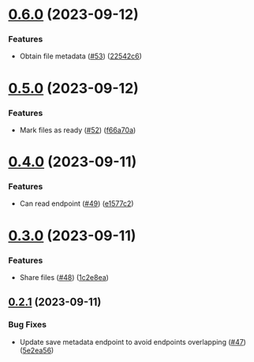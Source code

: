 # [0.6.0](https://github.com/hawks-atlanta/metadata-scala/compare/v0.5.0...v0.6.0) (2023-09-12)


### Features

* Obtain file metadata ([#53](https://github.com/hawks-atlanta/metadata-scala/issues/53)) ([22542c6](https://github.com/hawks-atlanta/metadata-scala/commit/22542c6e66cd95bd27ec3e4f30079ea9f54bb03c))



# [0.5.0](https://github.com/hawks-atlanta/metadata-scala/compare/v0.4.0...v0.5.0) (2023-09-12)


### Features

* Mark files as ready ([#52](https://github.com/hawks-atlanta/metadata-scala/issues/52)) ([f66a70a](https://github.com/hawks-atlanta/metadata-scala/commit/f66a70a8669be258bfdc714c45cc1f82eef16f4f))



# [0.4.0](https://github.com/hawks-atlanta/metadata-scala/compare/v0.3.0...v0.4.0) (2023-09-11)


### Features

* Can read endpoint ([#49](https://github.com/hawks-atlanta/metadata-scala/issues/49)) ([e1577c2](https://github.com/hawks-atlanta/metadata-scala/commit/e1577c26ede19cf8160fc828ec4ef45bea2663ab))



# [0.3.0](https://github.com/hawks-atlanta/metadata-scala/compare/v0.2.1...v0.3.0) (2023-09-11)


### Features

* Share files ([#48](https://github.com/hawks-atlanta/metadata-scala/issues/48)) ([1c2e8ea](https://github.com/hawks-atlanta/metadata-scala/commit/1c2e8ea772c7c0ae51e17ab143f7f581cace8f34))



## [0.2.1](https://github.com/hawks-atlanta/metadata-scala/compare/v0.2.0...v0.2.1) (2023-09-11)


### Bug Fixes

* Update save metadata endpoint to avoid endpoints overlapping ([#47](https://github.com/hawks-atlanta/metadata-scala/issues/47)) ([5e2ea56](https://github.com/hawks-atlanta/metadata-scala/commit/5e2ea56fac46705a9c77a7a2c13a3379391b0800))




